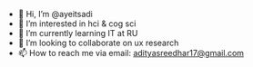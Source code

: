 - 👋 Hi, I’m @ayeitsadi
- 👀 I’m interested in hci & cog sci
- 🌱 I’m currently learning IT at RU
- 💞️ I’m looking to collaborate on ux research
- 📫 How to reach me via email: adityasreedhar17@gmail.com

<!---
ayeitsadi/ayeitsadi is a ✨ special ✨ repository because its `README.md` (this file) appears on your GitHub profile.
You can click the Preview link to take a look at your changes.
--->

